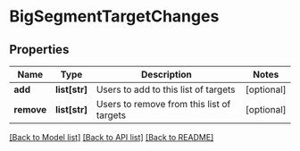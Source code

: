 # BigSegmentTargetChanges

## Properties
Name | Type | Description | Notes
------------ | ------------- | ------------- | -------------
**add** | **list[str]** | Users to add to this list of targets | [optional] 
**remove** | **list[str]** | Users to remove from this list of targets | [optional] 

[[Back to Model list]](../README.md#documentation-for-models) [[Back to API list]](../README.md#documentation-for-api-endpoints) [[Back to README]](../README.md)


